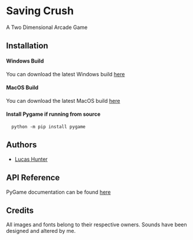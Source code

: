 
# Saving Crush

A Two Dimensional Arcade Game


## Installation

#### Windows Build

You can download the latest Windows build [here]()

#### MacOS Build

You can download the latest MacOS build [here]()

#### Install Pygame if running from source

```console
  python -m pip install pygame
```
    
## Authors

- [Lucas Hunter](https://www.github.com/lhunter3)


## API Reference

PyGame documentation can be found [here](https://www.pygame.org/docs/)


## Credits

All images and fonts belong to their respective owners. Sounds have been designed and altered by me.